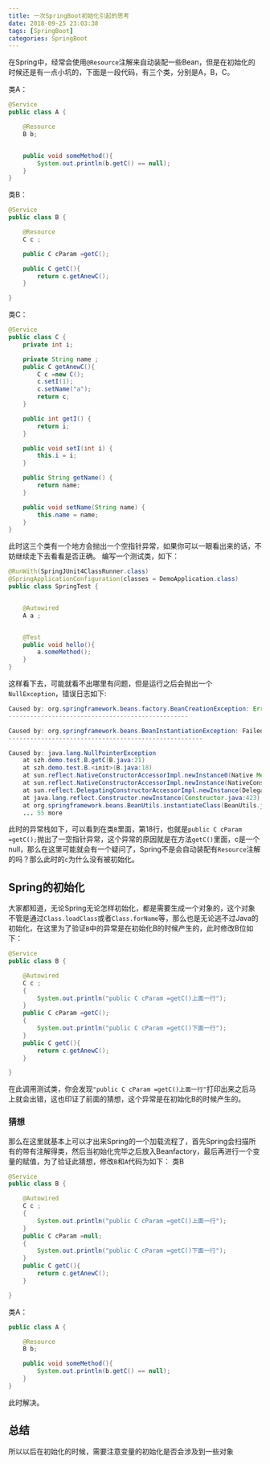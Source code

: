 ```yaml
---
title: 一次SpringBoot初始化引起的思考
date: 2018-09-25 23:03:38
tags: [SpringBoot]
categories: SpringBoot
---
```

在Spring中，经常会使用`@Resource`注解来自动装配一些Bean，但是在初始化的时候还是有一点小坑的，下面是一段代码，有三个类，分别是A，B，C。

类A：
```java
@Service
public class A {

    @Resource
    B b;


    public void someMethod(){
        System.out.println(b.getC() == null);
    }
}
```

类B：
```java
@Service
public class B {

    @Resource
    C c ;

    public C cParam =getC();

    public C getC(){
        return c.getAnewC();
    }

}
```

类C：
```java
@Service
public class C {
    private int i;

    private String name ;
    public C getAnewC(){
        C c =new C();
        c.setI(1);
        c.setName("a");
        return c;
    }

    public int getI() {
        return i;
    }

    public void setI(int i) {
        this.i = i;
    }

    public String getName() {
        return name;
    }

    public void setName(String name) {
        this.name = name;
    }
}

```

此时这三个类有一个地方会抛出一个空指针异常，如果你可以一眼看出来的话，不妨继续走下去看看是否正确。
编写一个测试类，如下：
```java
@RunWith(SpringJUnit4ClassRunner.class)
@SpringApplicationConfiguration(classes = DemoApplication.class)
public class SpringTest {


    @Autowired
    A a ;


    @Test
    public void hello(){
        a.someMethod();
    }
}

```

这样看下去，可能就看不出哪里有问题，但是运行之后会抛出一个`NullException`，错误日志如下:
```java
Caused by: org.springframework.beans.factory.BeanCreationException: Error creating bean with name 'b' defined in file [C:\Users\SZH\IdeaProject\firstcloud\target\classes\szh\demo\test\B.class]: Instantiation of bean failed; nested exception is org.springframework.beans.BeanInstantiationException: Failed to instantiate [szh.demo.test.B]: Constructor threw exception; nested exception is java.lang.NullPointerException
--------------------------------------------------

Caused by: org.springframework.beans.BeanInstantiationException: Failed to instantiate [szh.demo.test.B]: Constructor threw exception; nested exception is java.lang.NullPointerException
------------------------------------------------------

Caused by: java.lang.NullPointerException
	at szh.demo.test.B.getC(B.java:21)
	at szh.demo.test.B.<init>(B.java:18)
	at sun.reflect.NativeConstructorAccessorImpl.newInstance0(Native Method)
	at sun.reflect.NativeConstructorAccessorImpl.newInstance(NativeConstructorAccessorImpl.java:62)
	at sun.reflect.DelegatingConstructorAccessorImpl.newInstance(DelegatingConstructorAccessorImpl.java:45)
	at java.lang.reflect.Constructor.newInstance(Constructor.java:423)
	at org.springframework.beans.BeanUtils.instantiateClass(BeanUtils.java:142)
	... 55 more
```
此时的异常栈如下，可以看到在类`B`里面，第18行，也就是`public C cParam =getC();`抛出了一空指针异常，这个异常的原因就是在方法`getC()`里面，c是一个null，那么在这里可能就会有一个疑问了，Spring不是会自动装配有`Resource`注解的吗？那么此时的`c`为什么没有被初始化。


## Spring的初始化
大家都知道，无论Spring无论怎样初始化，都是需要生成一个对象的，这个对象不管是通过`Class.loadClass`或者`Class.forName`等，那么也是无论逃不过Java的初始化，在这里为了验证`B`中的异常是在初始化B的时候产生的，此时修改B位如下：
```java
@Service
public class B {

    @Autowired
    C c ;
    {
        System.out.println("public C cParam =getC()上面一行");
    }
    public C cParam =getC();
    {
        System.out.println("public C cParam =getC()下面一行");
    }
    public C getC(){
        return c.getAnewC();
    }

}
```

在此调用测试类，你会发现`"public C cParam =getC()上面一行"`打印出来之后马上就会出错，这也印证了前面的猜想，这个异常是在初始化B的时候产生的。

### 猜想
那么在这里就基本上可以才出来Spring的一个加载流程了，首先Spring会扫描所有的带有注解得类，然后当初始化完毕之后放入Beanfactory，最后再进行一个变量的赋值，为了验证此猜想，修改`B`和`A`代码为如下：
类B
```java
@Service
public class B {

    @Autowired
    C c ;
    {
        System.out.println("public C cParam =getC()上面一行");
    }
    public C cParam =null;
    {
        System.out.println("public C cParam =getC()下面一行");
    }
    public C getC(){
        return c.getAnewC();
    }

}
```


类A：
```java
public class A {

    @Resource
    B b;

    public void someMethod(){
        System.out.println(b.getC() == null);
    }
}

```
此时解决。

## 总结
所以以后在初始化的时候，需要注意变量的初始化是否会涉及到一些对象